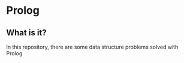 Prolog
=========

What is it?
-----------
In this repository, there are some data structure problems solved with Prolog
